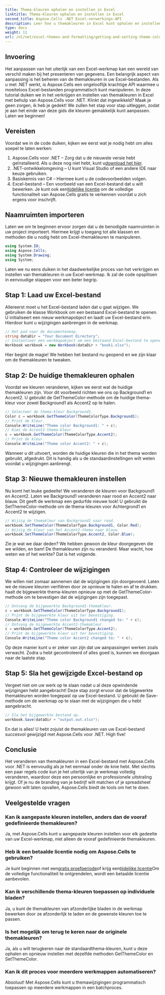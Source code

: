 ```yaml
---
title: Thema-kleuren ophalen en instellen in Excel
linktitle: Thema-kleuren ophalen en instellen in Excel
second_title: Aspose.Cells .NET Excel-verwerkings-API
description: Leer hoe u themakleuren in Excel kunt ophalen en instellen met Aspose.Cells voor .NET met deze eenvoudig te volgen tutorial. Inclusief complete stapsgewijze handleiding en codevoorbeelden.
type: docs
weight: 11
url: /nl/net/excel-themes-and-formatting/getting-and-setting-theme-colors/
---
```

## Invoering
Het aanpassen van het uiterlijk van een Excel-werkmap kan een wereld van verschil maken bij het presenteren van gegevens. Een belangrijk aspect van aanpassing is het beheren van de themakleuren in uw Excel-bestanden. Als u met .NET werkt, is Aspose.Cells een ongelooflijk krachtige API waarmee u moeiteloos Excel-bestanden programmatisch kunt manipuleren. In deze tutorial duiken we in het verkrijgen en instellen van themakleuren in Excel met behulp van Aspose.Cells voor .NET.
Klinkt dat ingewikkeld? Maak je geen zorgen, ik heb je gedekt! We zullen het stap voor stap uitleggen, zodat je aan het einde van deze gids die kleuren gemakkelijk kunt aanpassen. Laten we beginnen!
## Vereisten
Voordat we in de code duiken, kijken we eerst wat je nodig hebt om alles soepel te laten werken:
1. Aspose.Cells voor .NET – Zorg dat u de nieuwste versie hebt geïnstalleerd. Als u deze nog niet hebt, kunt u[download het hier](https://releases.aspose.com/cells/net/).
2. .NET-ontwikkelomgeving – U kunt Visual Studio of een andere IDE naar keuze gebruiken.
3. Basiskennis van C# – Hiermee kunt u de codevoorbeelden volgen.
4. Excel-bestand – Een voorbeeld van een Excel-bestand dat u wilt bewerken.
 Je kunt ook een[tijdelijke licentie](https://purchase.aspose.com/temporary-license/) om de volledige functionaliteit van Aspose.Cells gratis te verkennen voordat u zich ergens voor inschrijft.
## Naamruimten importeren
Laten we om te beginnen ervoor zorgen dat u de benodigde naamruimten in uw project importeert. Hiermee krijgt u toegang tot alle klassen en methoden die u nodig hebt om Excel-themakleuren te manipuleren.
```csharp
using System.IO;
using Aspose.Cells;
using System.Drawing;
using System;
```
Laten we nu eens duiken in het daadwerkelijke proces van het verkrijgen en instellen van themakleuren in uw Excel-werkmap. Ik zal de code opsplitsen in eenvoudige stappen voor een beter begrip.
## Stap 1: Laad uw Excel-bestand
Allereerst moet u het Excel-bestand laden dat u gaat wijzigen. We gebruiken de klasse Workbook om een bestaand Excel-bestand te openen.
U initialiseert een nieuw werkmapobject en laadt uw Excel-bestand erin. Hierdoor kunt u wijzigingen aanbrengen in de werkmap.
```csharp
// Het pad naar de documentenmap.
string dataDir = "Your Document Directory";
// Instantieer een werkmapobject om een bestaand Excel-bestand te openen.
Workbook workbook = new Workbook(dataDir + "book1.xlsx");
```
Hier begint de magie! We hebben het bestand nu geopend en we zijn klaar om de themakleuren te tweaken.
## Stap 2: De huidige themakleuren ophalen
Voordat we kleuren veranderen, kijken we eerst wat de huidige themakleuren zijn. Voor dit voorbeeld richten we ons op Background1 en Accent2.
U gebruikt de GetThemeColor-methode om de huidige thema-kleur voor zowel Background1 als Accent2 op te halen.
```csharp
// Selecteer de thema-kleur Background1.
Color c = workbook.GetThemeColor(ThemeColorType.Background1);
// Print de kleur.
Console.WriteLine("Theme color Background1: " + c);
// Kies de Accent2-thema-kleur.
c = workbook.GetThemeColor(ThemeColorType.Accent2);
// Print de kleur.
Console.WriteLine("Theme color Accent2: " + c);
```
Wanneer u dit uitvoert, worden de huidige kleuren die in het thema worden gebruikt, afgedrukt. Dit is handig als u de standaardinstellingen wilt weten voordat u wijzigingen aanbrengt.
## Stap 3: Nieuwe themakleuren instellen
Nu komt het leuke gedeelte! We veranderen de kleuren voor Background1 en Accent2. Laten we Background1 veranderen naar rood en Accent2 naar blauw. Dit geeft de werkmap een gedurfde nieuwe look!
U gebruikt de SetThemeColor-methode om de thema-kleuren voor Achtergrond1 en Accent2 te wijzigen.
```csharp
// Wijzig de themakleur van Background1 naar rood.
workbook.SetThemeColor(ThemeColorType.Background1, Color.Red);
// Wijzig de kleur van het Accent2-thema naar blauw.
workbook.SetThemeColor(ThemeColorType.Accent2, Color.Blue);
```
Zie je wat we daar deden? We hebben gewoon de kleur doorgegeven die we wilden, en bam! De themakleuren zijn nu veranderd. Maar wacht, hoe weten we of het werkte? Dat is het volgende.
## Stap 4: Controleer de wijzigingen
We willen niet zomaar aannemen dat de wijzigingen zijn doorgevoerd. Laten we de nieuwe kleuren verifiëren door ze opnieuw te halen en af te drukken.
haalt de bijgewerkte thema-kleuren opnieuw op met de GetThemeColor-methode om te bevestigen dat de wijzigingen zijn toegepast.
```csharp
// Ontvang de bijgewerkte Background1-themakleur.
c = workbook.GetThemeColor(ThemeColorType.Background1);
// Print de bijgewerkte kleur uit ter bevestiging.
Console.WriteLine("Theme color Background1 changed to: " + c);
// Ontvang de bijgewerkte Accent2-themakleur.
c = workbook.GetThemeColor(ThemeColorType.Accent2);
// Print de bijgewerkte kleur uit ter bevestiging.
Console.WriteLine("Theme color Accent2 changed to: " + c);
```
Op deze manier kunt u er zeker van zijn dat uw aanpassingen werken zoals verwacht. Zodra u hebt gecontroleerd of alles goed is, kunnen we doorgaan naar de laatste stap.
## Stap 5: Sla het gewijzigde Excel-bestand op
Vergeet niet om uw werk op te slaan nadat u al deze opwindende wijzigingen hebt aangebracht! Deze stap zorgt ervoor dat de bijgewerkte themakleuren worden toegepast op uw Excel-bestand.
U gebruikt de Save-methode om de werkmap op te slaan met de wijzigingen die u hebt aangebracht.
```csharp
// Sla het bijgewerkte bestand op.
workbook.Save(dataDir + "output.out.xlsx");
```
En dat is alles! U hebt zojuist de themakleuren van uw Excel-bestand succesvol gewijzigd met Aspose.Cells voor .NET. High five!
## Conclusie
Het veranderen van themakleuren in een Excel-bestand met Aspose.Cells voor .NET is eenvoudig als je het eenmaal onder de knie hebt. Met slechts een paar regels code kun je het uiterlijk van je werkmap volledig veranderen, waardoor deze een persoonlijke en professionele uitstraling krijgt. Of je nu de branding van je bedrijf wilt matchen of je spreadsheet gewoon wilt laten opvallen, Aspose.Cells biedt de tools om het te doen.
## Veelgestelde vragen
### Kan ik aangepaste kleuren instellen, anders dan de vooraf gedefinieerde themakleuren?
Ja, met Aspose.Cells kunt u aangepaste kleuren instellen voor elk gedeelte van uw Excel-werkmap, niet alleen de vooraf gedefinieerde themakleuren.
### Heb ik een betaalde licentie nodig om Aspose.Cells te gebruiken?
 Je kunt beginnen met een[gratis proefperiode](https://releases.aspose.com/)of krijg een[tijdelijke licentie](https://purchase.aspose.com/temporary-license/)Om de volledige functionaliteit te ontgrendelen, wordt een betaalde licentie aanbevolen.
### Kan ik verschillende thema-kleuren toepassen op individuele bladen?
Ja, u kunt de themakleuren van afzonderlijke bladen in de werkmap bewerken door ze afzonderlijk te laden en de gewenste kleuren toe te passen.
### Is het mogelijk om terug te keren naar de originele themakleuren?
Ja, als u wilt terugkeren naar de standaardthema-kleuren, kunt u deze ophalen en opnieuw instellen met dezelfde methoden GetThemeColor en SetThemeColor.
### Kan ik dit proces voor meerdere werkmappen automatiseren?
Absoluut! Met Aspose.Cells kunt u themawijzigingen programmatisch toepassen op meerdere werkmappen in een batchproces.